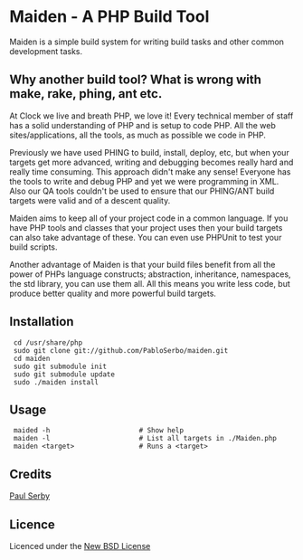 # Maiden - A PHP Build Tool

Maiden is a simple build system for writing build tasks and other common development tasks.

## Why another build tool? What is wrong with make, rake, phing, ant etc.

At Clock we live and breath PHP, we love it! Every technical member of staff has a solid understanding of PHP and is setup to code PHP.
All the web sites/applications, all the tools, as much as possible we code in PHP.

Previously we have used PHING to build, install, deploy, etc, but when your targets get more advanced, writing and debugging
becomes really hard and really time consuming. This approach didn't make any sense! Everyone has the tools to write and debug PHP and yet we were
programming in XML. Also our QA tools couldn't be used to ensure that our PHING/ANT build targets were valid and of a descent quality.

Maiden aims to keep all of your project code in a common language. If you have PHP tools and classes that your project uses then your build targets
can also take advantage of these. You can even use PHPUnit to test your build scripts.

Another advantage of Maiden is that your build files benefit from all the power of PHPs language constructs; abstraction, inheritance, namespaces,
the std library, you can use them all. All this means you write less code, but produce better quality and more powerful build targets.

## Installation

     cd /usr/share/php
     sudo git clone git://github.com/PabloSerbo/maiden.git
     cd maiden
     sudo git submodule init
     sudo git submodule update
     sudo ./maiden install

## Usage

     maided -h 						# Show help
     maiden -l 						# List all targets in ./Maiden.php
     maiden <target>				# Runs a <target>

## Credits
[Paul Serby](https://github.com/PabloSerbo/)

## Licence
Licenced under the [New BSD License](http://opensource.org/licenses/bsd-license.php)
